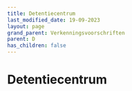 ```yaml
---
title: Detentiecentrum
last_modified_date: 19-09-2023
layout: page
grand_parent: Verkenningsvoorschriften
parent: D
has_children: false
---
```


Detentiecentrum
===============

